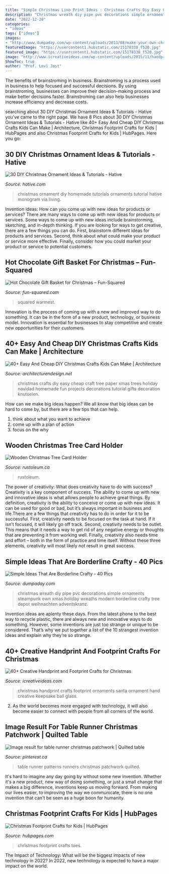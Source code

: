 ```yaml
---
title: "Simple Christmas Lino Print Ideas : Christmas Crafts Diy Easy Cheap Craft Tree Paper Xmas Trees Holiday Navidad Homemade Fun Projects Decorations Tutorial Gifts Decoration Knutselen"
description: "Christmas wreath diy pipe pvc decorations simple ornaments steampunk own xmas holiday wreaths modern borderline crafty tree depot weihnachten adventskranz"
date: "2022-12-20"
categories:
- "ideas"
tags: ["ideas"]
images:
- "http://www.dumpaday.com/wp-content/uploads/2013/08/make-your-own-christmas-decorations.jpg"
featuredImage: "https://usercontent1.hubstatic.com/15178338_f520.jpg"
featured_image: "https://usercontent1.hubstatic.com/15178338_f520.jpg"
image: "http://www.icreativeideas.com/wp-content/uploads/2015/11/handprint3.jpg"
ShowToc: true
author: "Prof. Levi Jast"
---
```



The benefits of brainstroming in business.
Brainstroming is a process used in business to help focused and successful decisions. By using brainstroming, businesses can improve their decision-making process and make better decisions faster. Brainstroming can also help businesses increase efficiency and decrease costs.

	

		
searching about 30 DIY Christmas Ornament Ideas &amp; Tutorials - Hative you've came to the right page. We have 8 Pics about 30 DIY Christmas Ornament Ideas &amp; Tutorials - Hative like 40+ Easy And Cheap DIY Christmas Crafts Kids Can Make | Architecture, Christmas Footprint Crafts for Kids | HubPages and also Christmas Footprint Crafts for Kids | HubPages. Here you go:
		
    
## 30 DIY Christmas Ornament Ideas &amp; Tutorials - Hative

<img loading=lazy src="https://hative.com/wp-content/uploads/2015/12/christmas-ornaments/28-diy-christmas-ornaments-ideas-tutorials.jpg" onerror="this.onerror=null;this.src='https://tse4.mm.bing.net/th?id=OIP.OVR0Xc4XvshZ0pBzF7sf5gHaJ4&amp;pid=15.1';" alt="30 DIY Christmas Ornament Ideas &amp; Tutorials - Hative">

_Source: hative.com_

>christmas ornament diy homemade tutorials ornaments tutorial hative monogram via living. 

	

Invention ideas: How can you come up with new ideas for products or services?
There are many ways to come up with new ideas for products or services. Some ways to come up with new ideas include brainstorming, sketching, and in-depth thinking. If you are looking for ways to get creative, there are a few things you can do. First, brainstorm different ideas for products and services. Second, think about what could make your product or service more effective. Finally, consider how you could market your product or service to potential customers.

    
## Hot Chocolate Gift Basket For Christmas – Fun-Squared

<img loading=lazy src="https://fun-squared.com/wp-content/uploads/2016/11/Warmest-Wishes-Hot-Chocolate-Gift-Idea-for-Friends.png" onerror="this.onerror=null;this.src='https://tse2.mm.bing.net/th?id=OIP.j11EMxpr6hmNzTJz3Mb-MQHaSh&amp;pid=15.1';" alt="Hot Chocolate Gift Basket for Christmas – Fun-Squared">

_Source: fun-squared.com_

>squared warmest. 

	

Innovation is the process of coming up with a new and improved way to do something. It can be in the form of a new product, technology, or business model. Innovation is essential for businesses to stay competitive and create new opportunities for their customers.

    
## 40+ Easy And Cheap DIY Christmas Crafts Kids Can Make | Architecture

<img loading=lazy src="http://cdn.architecturendesign.net/wp-content/uploads/2014/11/AD-Christmas-Craft-For-Kids-03.jpg" onerror="this.onerror=null;this.src='https://tse1.mm.bing.net/th?id=OIP.0qmqzcuVt6WiuMpQ-fFB_gHaLH&amp;pid=15.1';" alt="40+ Easy And Cheap DIY Christmas Crafts Kids Can Make | Architecture">

_Source: architecturendesign.net_

>christmas crafts diy easy cheap craft tree paper xmas trees holiday navidad homemade fun projects decorations tutorial gifts decoration knutselen. 

	

How can we make big ideas happen?
We all know that big ideas can be hard to come by, but there are a few tips that can help. 
1. think about what you want to achieve 
2. come up with a plan of action 
3. focus on the why 

    
## Wooden Christmas Tree Card Holder

<img loading=lazy src="http://www.rustoleum.ca/~/media/DigitalEncyclopedia/Project/RustoleumCA/Holiday-projects/Vik_Tree.ashx" onerror="this.onerror=null;this.src='https://tse4.mm.bing.net/th?id=OIP.rrBLtL4ESojhmCWa5R6APQHaHa&amp;pid=15.1';" alt="Wooden Christmas Tree Card Holder">

_Source: rustoleum.ca_

>rustoleum. 

	

The power of creativity: What does creativity have to do with success?
Creativity is a key component of success. The ability to come up with new and innovative ideas is what allows people to achieve great things. By definition, creativity is the ability to conceive or come up with new ideas. It can be used for good or bad, but it’s always important in business and life.There are a few things that creativity has to do in order for it to be successful. First, creativity needs to be focused on the task at hand. If it isn’t focused, it will likely go off track. Second, creativity needs to be outlet. This means that it needs a way to get rid of any negative energy or thoughts that are preventing it from working well. Finally, creativity also needs time and effort – both in the form of practice and time itself. Without these three elements, creativity will most likely not result in great success.

    
## Simple Ideas That Are Borderline Crafty - 40 Pics

<img loading=lazy src="http://www.dumpaday.com/wp-content/uploads/2013/08/make-your-own-christmas-decorations.jpg" onerror="this.onerror=null;this.src='https://tse3.mm.bing.net/th?id=OIP.cuPG3q9omroeK_MyQ4P8QgHaLG&amp;pid=15.1';" alt="Simple Ideas That Are Borderline Crafty - 40 Pics">

_Source: dumpaday.com_

>christmas wreath diy pipe pvc decorations simple ornaments steampunk own xmas holiday wreaths modern borderline crafty tree depot weihnachten adventskranz. 

	

Invention ideas are aplenty these days. From the latest phone to the best way to recycle plastic, there are always new and innovative ways to do something. However, some inventions are just too strange or unique to be considered. That’s why we put together a list of the 10 strangest invention ideas and explain why they’re so strange.

    
## 40+ Creative Handprint And Footprint Crafts For Christmas

<img loading=lazy src="http://www.icreativeideas.com/wp-content/uploads/2015/11/handprint3.jpg" onerror="this.onerror=null;this.src='https://tse2.mm.bing.net/th?id=OIP.M_-kIMNaVLwWrWTOKnMOCQHaKl&amp;pid=15.1';" alt="40+ Creative Handprint and Footprint Crafts for Christmas">

_Source: icreativeideas.com_

>christmas handprint crafts footprint ornaments santa ornament hand creative keepsake ball glass. 

	

2. As the world becomes more engaged with technology, it will also become easier to connect with people from all corners of the world. 

    
## Image Result For Table Runner Christmas Patchwork | Quilted Table

<img loading=lazy src="https://i.pinimg.com/736x/0b/45/68/0b45682e404916e0af9284969d43e6e2.jpg" onerror="this.onerror=null;this.src='https://tse1.mm.bing.net/th?id=OIP.dml97Y1gX4osvW-dnCW2wQHaLH&amp;pid=15.1';" alt="Image result for table runner christmas patchwork | Quilted table">

_Source: pinterest.ca_

>table runner patterns runners christmas patchwork quilted. 

	

It's hard to imagine any day going by without some new invention. Whether it's a new product, new way of doing something, or just a small change that makes a big difference, inventions keep us moving forward. From making our lives easier, to improving the way we communicate, there is no one invention that can't be seen as a huge boon for humanity.

    
## Christmas Footprint Crafts For Kids | HubPages

<img loading=lazy src="https://usercontent1.hubstatic.com/15178338_f520.jpg" onerror="this.onerror=null;this.src='https://tse2.mm.bing.net/th?id=OIP.6wDW8ifvD0f-FXpgviZ3fwHaNK&amp;pid=15.1';" alt="Christmas Footprint Crafts for Kids | HubPages">

_Source: hubpages.com_

>christmas footprint crafts toes. 

	

The Impact of Technology: What will be the biggest impacts of new technology in 2022?
In 2022, new technology is expected to have a major impact on the world.

